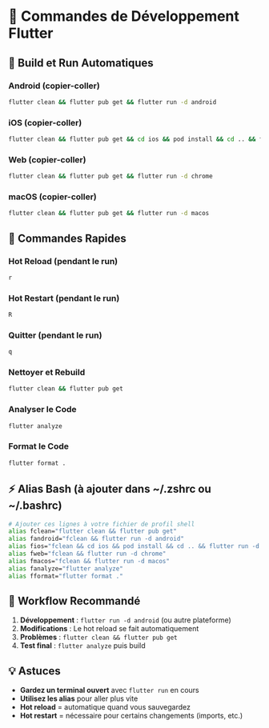 # 🚀 Commandes de Développement Flutter

## 📱 **Build et Run Automatiques**

### **Android (copier-coller)**
```bash
flutter clean && flutter pub get && flutter run -d android
```

### **iOS (copier-coller)**
```bash
flutter clean && flutter pub get && cd ios && pod install && cd .. && flutter run -d ios
```

### **Web (copier-coller)**
```bash
flutter clean && flutter pub get && flutter run -d chrome
```

### **macOS (copier-coller)**
```bash
flutter clean && flutter pub get && flutter run -d macos
```

## 🔄 **Commandes Rapides**

### **Hot Reload (pendant le run)**
```bash
r
```

### **Hot Restart (pendant le run)**
```bash
R
```

### **Quitter (pendant le run)**
```bash
q
```

### **Nettoyer et Rebuild**
```bash
flutter clean && flutter pub get
```

### **Analyser le Code**
```bash
flutter analyze
```

### **Format le Code**
```bash
flutter format .
```

## ⚡ **Alias Bash (à ajouter dans ~/.zshrc ou ~/.bashrc)**

```bash
# Ajouter ces lignes à votre fichier de profil shell
alias fclean="flutter clean && flutter pub get"
alias fandroid="fclean && flutter run -d android"
alias fios="fclean && cd ios && pod install && cd .. && flutter run -d ios"
alias fweb="fclean && flutter run -d chrome"
alias fmacos="fclean && flutter run -d macos"
alias fanalyze="flutter analyze"
alias fformat="flutter format ."
```

## 🎯 **Workflow Recommandé**

1. **Développement** : `flutter run -d android` (ou autre plateforme)
2. **Modifications** : Le hot reload se fait automatiquement
3. **Problèmes** : `flutter clean && flutter pub get`
4. **Test final** : `flutter analyze` puis build

## 💡 **Astuces**

- **Gardez un terminal ouvert** avec `flutter run` en cours
- **Utilisez les alias** pour aller plus vite
- **Hot reload** = automatique quand vous sauvegardez
- **Hot restart** = nécessaire pour certains changements (imports, etc.)



